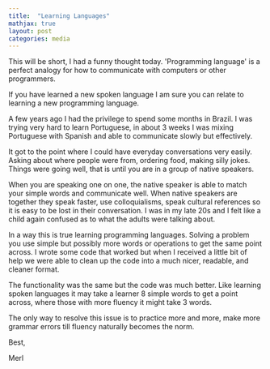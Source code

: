 ```yaml
---
title:  "Learning Languages"
mathjax: true
layout: post
categories: media
---
```


This will be short, I had a funny thought today. 'Programming language' is a perfect analogy for how to communicate with computers or other programmers.

If you have learned a new spoken language I am sure you can relate to learning a new programming language.

A few years ago I had the privilege to spend some months in Brazil. I was trying very hard to learn Portuguese, in about 3 weeks I was mixing Portuguese with Spanish and able to communicate slowly but effectively.

It got to the point where I could have everyday conversations very easily. Asking about where people were from, ordering food, making silly jokes. Things were going well, that is until you are in a group of native speakers.

When you are speaking one on one, the native speaker is able to match your simple words and communicate well. When native speakers are together they speak faster, use colloquialisms, speak cultural references so it is easy to be lost in their conversation. I was in my late 20s and I felt like a child again confused as to what the adults were talking about.

In a way this is true learning programming languages. Solving a problem you use simple but possibly more words or operations to get the same point across. I wrote some code that worked but when I received a little bit of help we were able to clean up the code into a much nicer, readable, and cleaner format.

The functionality was the same but the code was much better. Like learning spoken languages it may take a learner 8 simple words to get a point across, where those with more fluency it might take 3 words.

The only way to resolve this issue is to practice more and more, make more grammar errors till fluency naturally becomes the norm.

Best,

Merl
